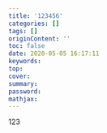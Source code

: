 ```yaml
---
title: '123456'
categories: []
tags: []
originContent: ''
toc: false
date: 2020-05-05 16:17:11
keywords:
top:
cover:
summary:
password:
mathjax:
---
```


123